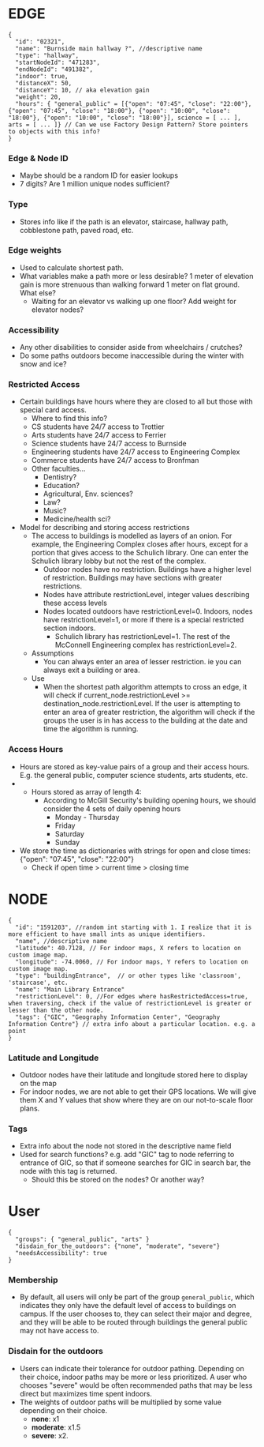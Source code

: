 # EDGE
```
{
  "id": "02321",
  "name": "Burnside main hallway ?", //descriptive name
  "type": "hallway",
  "startNodeId": "471283",
  "endNodeId": "491382",
  "indoor": true,
  "distanceX": 50,
  "distanceY": 10, // aka elevation gain
  "weight": 20,
  "hours": { "general_public" = [{"open": "07:45", "close": "22:00"}, {"open": "07:45", "close": "18:00"}, {"open": "10:00", "close": "18:00"}, {"open": "10:00", "close": "18:00"}], science = [ ... ], arts = [ ... ]} // Can we use Factory Design Pattern? Store pointers to objects with this info?
}
```

### Edge & Node ID
- Maybe should be a random ID for easier lookups
- 7 digits? Are 1 million unique nodes sufficient?
### Type
- Stores info like if the path is an elevator, staircase, hallway path, cobblestone path, paved road, etc.
### Edge weights
- Used to calculate shortest path.
- What variables make a path more or less desirable? 1 meter of elevation gain is more strenuous than walking forward 1 meter on flat ground. What else?
	- Waiting for an elevator vs walking up one floor? Add weight for elevator nodes?
### Accessibility
- Any other disabilities to consider aside from wheelchairs / crutches?
- Do some paths outdoors become inaccessible during the winter with snow and ice?
### Restricted Access
- Certain buildings have hours where they are closed to all but those with special card access.
	- Where to find this info?
	- CS students have 24/7 access to Trottier
	- Arts students have 24/7 access to Ferrier
	- Science students have 24/7 access to Burnside
	- Engineering students have 24/7 access to Engineering Complex
	- Commerce students have 24/7 access to Bronfman
	- Other faculties...
		- Dentistry?
		- Education?
		- Agricultural, Env. sciences?
		- Law?
		- Music?
		- Medicine/health sci?
- Model for describing and storing access restrictions
	- The access to buildings is modelled as layers of an onion. For example, the Engineering Complex closes after hours, except for a portion that gives access to the Schulich library. One can enter the Schulich library lobby but not the rest of the complex.
		- Outdoor nodes have no restriction. Buildings have a higher level of restriction. Buildings may have sections with greater restrictions.
		- Nodes have attribute restrictionLevel, integer values describing these access levels
		- Nodes located outdoors have restrictionLevel=0. Indoors, nodes have restrictionLevel=1, or more if there is a special restricted section indoors.
			- Schulich library has restrictionLevel=1. The rest of the McConnell Engineering complex has restrictionLevel=2.
	- Assumptions
		- You can always enter an area of lesser restriction. ie you can always exit a building or area.
	- Use
		- When the shortest path algorithm attempts to cross an edge, it will check if current_node.restrictionLevel >=  destination_node.restrictionLevel. If the user is attempting to enter an area of greater restriction, the algorithm will check if the groups the user is in has access to the building at the date and time the algorithm is running.

### Access Hours
- Hours are stored as key-value pairs of a group and their access hours. E.g. the general public, computer science students, arts students, etc.
- - Hours stored as array of length 4:
	- According to McGill Security's building opening hours, we should consider the 4 sets of daily opening hours
		- Monday - Thursday
		- Friday
		- Saturday
		- Sunday
- We store the time as dictionaries with strings for open and close times: {"open": "07:45", "close": "22:00"}
	- Check if open time > current time > closing time

# NODE
```
{
  "id": "1591203", //random int starting with 1. I realize that it is more efficient to have small ints as unique identifiers.
  "name", //descriptive name
  "latitude": 40.7128, // For indoor maps, X refers to location on custom image map.
  "longitude": -74.0060, // For indoor maps, Y refers to location on custom image map.
  "type": "buildingEntrance",  // or other types like 'classroom', 'staircase', etc.
  "name": "Main Library Entrance"
  "restrictionLevel": 0, //For edges where hasRestrictedAccess=true, when traversing, check if the value of restrictionLevel is greater or lesser than the other node.
  "tags": {"GIC", "Geography Information Center", "Geography Information Centre"} // extra info about a particular location. e.g. a point 
}
```
### Latitude and Longitude
- Outdoor nodes have their latitude and longitude stored here to display on the map
- For indoor nodes, we are not able to get their GPS locations. We will give them X and Y values that show where they are on our not-to-scale floor plans.
### Tags
- Extra info about the node not stored in the descriptive name field
- Used for search functions? e.g. add "GIC" tag to node referring to entrance of GIC, so that if someone searches for GIC in search bar, the node with this tag is returned.
	- Should this be stored on the nodes? Or another way?

# User
```
{ 
  "groups": { "general_public", "arts" }
  "disdain_for_the_outdoors": {"none", "moderate", "severe"}
  "needsAccessibility": true
}
```

### Membership
- By default, all users will only be part of the group `general_public`, which indicates they only have the default level of access to buildings on campus. If the user chooses to, they can select their major and degree, and they will be able to be routed through buildings the general public may not have access to.
### Disdain for the outdoors
- Users can indicate their tolerance for outdoor pathing. Depending on their choice, indoor paths may be more or less prioritized. A user who chooses "severe" would be often recommended paths that may be less direct but maximizes time spent indoors.
- The weights of outdoor paths will be multiplied by some value depending on their choice. 
	- **none**: x1
	- **moderate**: x1.5
	- **severe**: x2.
